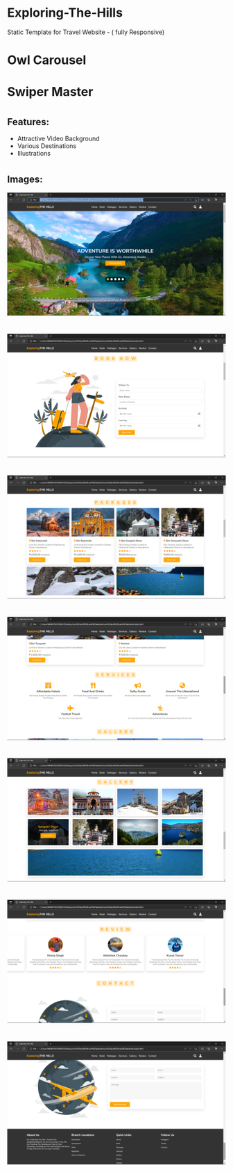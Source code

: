 # Exploring-The-Hills
Static Template for Travel Website - ( fully Responsive)

#
# Owl Carousel
# Swiper Master

#
## Features:
* Attractive Video Background
* Various Destinations
* Illustrations 

#
## Images:
![screenshot 176](https://github.com/MaahiSinghGit/Exploring-The-Hills/blob/main/images/sc1.png)
#
![screenshot 177](https://github.com/MaahiSinghGit/Exploring-The-Hills/blob/main/images/sc2.png)
#
![screenshot 178](https://github.com/MaahiSinghGit/Exploring-The-Hills/blob/main/images/sc3.png)
#
![screenshot 179](https://github.com/MaahiSinghGit/Exploring-The-Hills/blob/main/images/sc4.png)
#
![screenshot 180](https://github.com/MaahiSinghGit/Exploring-The-Hills/blob/main/images/sc5.png)
#
![screenshot 181](https://github.com/MaahiSinghGit/Exploring-The-Hills/blob/main/images/sc6.png)
#
![screenshot 181](https://github.com/MaahiSinghGit/Exploring-The-Hills/blob/main/images/sc7.png)


